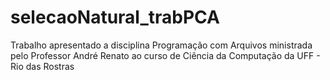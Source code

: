 # selecaoNatural_trabPCA
Trabalho apresentado a disciplina Programação com Arquivos ministrada pelo Professor André Renato ao curso de Ciência da Computação da UFF - Rio das Rostras
